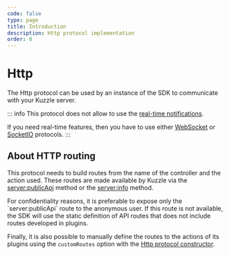 ```yaml
---
code: false
type: page
title: Introduction
description: Http protocol implementation
order: 0
---
```


# Http

The Http protocol can be used by an instance of the SDK to communicate with your Kuzzle server.

::: info
This protocol does not allow to use the [real-time notifications](/sdk/js/6/essentials/realtime-notifications).

If you need real-time features, then you have to use either [WebSocket](/sdk/js/6/protocols/websocket) or [SocketIO](/sdk/js/6/protocols/socketio) protocols.
:::

## About HTTP routing

<SinceBadge version="6.2.0"/>

This protocol needs to build routes from the name of the controller and the action used. These routes are made available by Kuzzle via the [server:publicApi](/core/1/api/controllers/server/public-api) method or the [server:info](/core/1/api/controllers/server/info) method.  


<SinceBadge version="Kuzzle 1.9.0"/>
For confidentiality reasons, it is preferable to expose only the `server:publicApi` route to the anonymous user.  
If this route is not available, the SDK will use the static definition of API routes that does not include routes developed in plugins.  

Finally, it is also possible to manually define the routes to the actions of its plugins using the `customRoutes` option with the [Http protocol constructor](/sdk/js/6/protocols/http/constructor).
